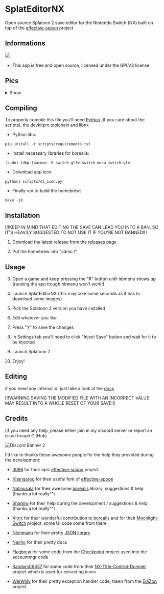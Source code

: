# SplatEditorNX

Open source Splatoon 2 save editor for the Nintendo Switch (NX) built on top of the [effective-spoon](https://github.com/3096/effective-spoon) project


## Informations

[![](https://img.shields.io/badge/license-GPLv3-blue.svg)](https://www.gnu.org/licenses/gpl-3.0.en.html)

- This app is free and open source, licensed under the GPLV3 license 


## Pics
 
<details>
  <summary>Show</summary>
  <p float="left">
  <img width="500" src="imgs/romtype.jpeg" />
  <img width="500" src="imgs/editor.jpeg" />
  <img width="500" src="imgs/settings.jpeg" />
  <img width="500" src="imgs/about.jpeg" />
  </p>
</details>


## Compiling

To properly compile this file you'll need [Python](https://python.org) (if you care about the scripts), the [devkitpro toolchain](https://github.com/devkitpro/pacman) and [libnx](https://github.com/switchbrew/libnx)

- Python libs:

```
pip install -r scripts/requirements.txt
```

- Install necessary libraries for borealis:

```
(sudo) (dkp-)pacman -S switch-glfw switch-mesa switch-glm
```

- Download app icon

```
python3 scripts/dl_icon.py
```

- Finally run to build the homebrew:

```
make -j8
```


## Installation

[!!KEEP IN MIND THAT EDITING THE SAVE CAN LEAD YOU INTO A BAN, SO IT'S HEAVILY SUGGESTED TO NOT USE IT IF YOU'RE NOT BANNED!!]

1. Download the latest release from the [releases](https://github.com/CrustySean/SplatEditorNX/releases) page

2. Put the homebrew into "sdmc:/"


## Usage

3. Open a game and keep pressing the "R" button until hbmenu shows up (running the app trough hbmenu won't work!)

4. Launch SplatEditorNX (this may take some seconds as it has to download some images)

5. Pick the Splatoon 2 version you have installed

6. Edit whatever you like

7. Press "Y" to save the changes

8. In Settings tab you'll need to click "Inject Save" button and wait for it to be injected

9. Launch Splatoon 2

10. Enjoy!


## Editing

if you need any internal id, just take a look at the [docs](https://github.com/CrustySean/SplatEditorNX/blob/master/docs)

[!!WARNING SAVING THE MODIFIED FILE WITH AN INCORRECT VALUE MAY RESULT INTO A WHOLE RESET OF YOUR SAVE!!]


## Credits

(if you need any help, please either join in my discord server or report an issue trough GitHub)

<img src="https://discordapp.com/api/guilds/725677288900919337/widget.png?style=banner2" alt="Discord Banner 2"/>


I'd like to thanks these awesome people for the help they provided during the development:

- [3096](https://github.com/3096) for their epic [effective-spoon](https://github.com/3096/effective-spoon) project

- [Khangaroo](https://github.com/Khang06) for their useful fork of [effective-spoon](https://github.com/Khang06/effective-spoon)

- [Natinusala](https://github.com/natinusala) for their awesome [borealis](https://github.com/natinusala/borealis) library, suggestions & help (thanks a lot really^^)

- [Shadów](https://github.com/shadowninja108) for their help during the development / suggestions & help (thanks a lot really^^)

- [Xitrix](https://github.com/xitrix) for their wonderful contribution to [borealis](https://github.com/natinusala/borealis) and for their [Moonlight-Switch](https://github.com/XITRIX/Moonlight-Switch) project, some UI code come from there

- [Nlohmann](https://github.com/nlohmann) for their pretty [JSON library](https://github.com/nlohmann/json)

- [Nacho](https://github.com/nacho95101) for their pretty docs

- [Flagbrew](https://github.com/Flagbrew) for some code from the [Checkpoint](https://github.com/Flagbrew/Checkpoint) project used into the accountmgr code

- [Random06457](https://github.com/Random06457) for some code from their [NX-Title-Control-Dumper](https://github.com/Random06457/NX-Title-Control-Dumper) project which is used for extracting icons

- [WerWolv](https://github.com/WerWolv) for their pretty exception handler code, taken from the [EdiZon](https://github.com/WerWolv/EdiZon-Rewrite) project
